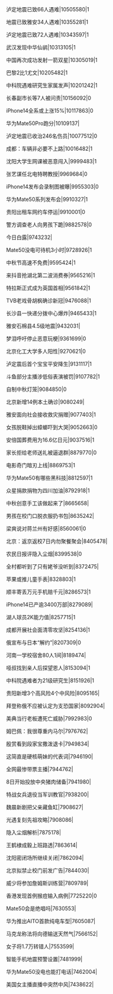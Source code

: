 泸定地震已致66人遇难|10505580|1

地震已致雅安34人遇难|10355281|1

泸定地震已致72人遇难|10343597|1

武汉发现中华仙鹟|10313105|1

中国再次成功发射一箭双星|10305019|1

巴黎2比1尤文|10205482|1

中科院遇难研究生家属发声|10201242|1

长春副市长等7人被问责|10156092|0

iPhone14全系或上涨15%|10117863|0

华为Mate50Pro跑分|10109137|

泸定地震已收治246名伤员|10077512|0

成都：车辆非必要不上路|10016482|1

沈阳大学生网课被恶意闯入|9999483|1

张艺谋任北电特聘教授|9969684|0

iPhone14发布会录制图被曝|9955303|0

华为Mate50系列发布会|9910327|1

贵阳出租车网约车停运|9910001|0

警方调查老人向男孩下跪|9882578|0

今日白露|9743232|

Mate50没电可待机3小时|9728926|1

中秋节高速不免费|9595424|1

来抖音抢湖北第二波消费券|9565216|1

特拉斯正式成为英国首相|9561842|1

TVB老戏骨胡枫确诊新冠|9476088|1

长沙县一快递分拨中心爆炸|9465433|1

雅安石棉县4.5级地震|9432031|

梦泪呼吁停止恶意玩梗|9361699|0

北京化工大学多人阳性|9270621|0

泸定震后首个宝宝平安降生|9131117|1

斗鱼部分主播涉低俗表演被罚|9107782|1

自制中秋灯笼|9084850|0

北京新增14例本土确诊|9080249|

雅安面向社会接收救灾捐赠|9077403|1

女孩脱鞋掉出蟑螂吓到大哭|9052663|0

安倍国葬费用为16.6亿日元|9037516|1

家长拒给老师送礼被逼退群|8879770|0

电影奇门暗刃上线|8869753|1

华为Mate50有哪些黑科技|8812597|1

众星捐款捐物为四川加油|8792918|1

中秋创意手工该做起来了|8665658|

男孩在校门口脱衣服扔书包|8635242|

梁爽说对蒋兰州有好感|8560061|0

北京：返京返校7日内勿聚餐聚会|8405478|

农民日报评隐入尘烟|8399538|0

全村都听到了只有姥爷没听到|8372475|

苹果或推儿童手表|8328803|1

顺丰寄丢万元手机赔千元|8286573|1

iPhone14已产逾3400万部|8279089|

湖人球员2K能力值|8257715|1

成都开展社会面清零攻坚|8254136|1

俄宣布与日本“解约”|8207309|0

河南一学校宿舍80人1间|8189474|

哑叔找到亲人后探望恩人|8153094|1

中科院遇难者为21级研究生|8151926|1

贵阳新增3个高风险4个中风险|8095165|

拜登称俄不应被认定为支恐国家|8092904|

美典当行老板遭死亡威胁|7992983|0

姆巴佩：我很尊重内马尔|7976762|

殷赏看到段家宝撒泼退卡|7949834|

这简直是硬核萌妹的代表词|7946190|

全网最惨带票主播|7944762|

8日开始投放中央猪肉储备|7941980|

特战女兵退役当军训教官|7938200|

魏晨新剧把父亲藏鱼缸|7908627|

光遇复刻先祖攻略|7908086|

隐入尘烟解析|7875178|

王鹤棣成毅上班路透|7863614|

沈阳密闭场所继续关闭|7862094|

北京拟禁止校门前发广告|7844030|

威少将参加詹姆斯训练营|7809789|

香港发现首例猴痘输入病例|7725220|0

Mate50会是绝唱吗|7630553|

华为推出AITO首款纯电车型|7605087|

马克龙称法将向德输送天然气|7566152|

女子将1.7万转错人|7553599|

智能手机地震预警设置|7481999|

华为Mate50没电也能打电话|7462004|

美国女主播直播中突然中风|7438622|

